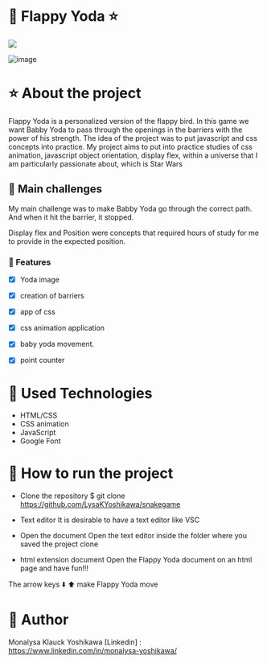 
# :dart: Flappy Yoda :star:


<img src="/img/Flappy_Yoda_game.gif"/>



![image](https://github.com/LysaKYoshikawa/flappy_yoda/assets/64383080/7ec9c85d-faec-4eb6-8214-1e75739a2d24)
  #  :star: About the project

Flappy Yoda is a personalized version of the flappy bird. In this game we want Babby Yoda to pass through the openings in the barriers with the power of his strength.
The idea of ​​the project was to put javascript and css concepts into practice.
My project aims to put into practice studies of css animation, javascript object orientation, display flex, within a universe that I am particularly passionate about, which is Star Wars

## :rocket: Main challenges

My main challenge was to make Babby Yoda go through the correct path. And when it hit the barrier, it stopped.

Display flex and Position were concepts that required hours of study for me to provide in the expected position.


### :loudspeaker: Features

- [x] Yoda image
- [x] creation of barriers
- [x] app of css
- [x] css animation application
- [x] baby yoda movement.
- [x] point counter


# :pushpin: Used Technologies

- HTML/CSS
- CSS animation
- JavaScript
- Google Font


# :pushpin: How to run the project

  - Clone the repository
  $ git clone <https://github.com/LysaKYoshikawa/snakegame>
  
  - Text editor
  It is desirable to have a text editor like VSC
  
  - Open the document
  Open the text editor inside the folder where you saved the project clone
  
  - html extension document
  Open the Flappy Yoda document on an html page and have fun!!!

  The arrow keys :arrow_down: :arrow_up: make Flappy Yoda move

# :pushpin: Author
Monalysa Klauck Yoshikawa
[Linkedin] : <https://www.linkedin.com/in/monalysa-yoshikawa/>